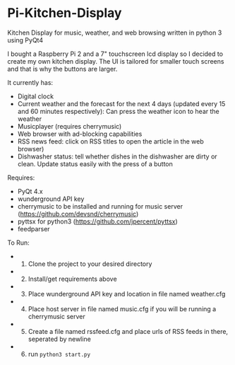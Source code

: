 # Pi-Kitchen-Display
Kitchen Display for music, weather, and web browsing written in python 3 using PyQt4

I bought a Raspberry Pi 2 and a 7" touchscreen lcd display so I decided to create my own kitchen display. 
The UI is tailored for smaller touch screens and that is why the buttons are larger.

It currently has:
  - Digital clock
  - Current weather and the forecast for the next 4 days (updated every 15 and 60 minutes respectively): Can press the weather icon to hear the weather
  - Musicplayer (requires cherrymusic)
  - Web browser with ad-blocking capabilities
  - RSS news feed: click on RSS titles to open the article in the web browser)
  - Dishwasher status: tell whether dishes in the dishwasher are dirty or clean. Update status easily with the press of a button
  
Requires:
  - PyQt 4.x
  - wunderground API key
  - cherrymusic to be installed and running for music server (https://github.com/devsnd/cherrymusic)
  - pyttsx for python3 (https://github.com/jpercent/pyttsx)
  - feedparser

To Run:
  - 1) Clone the project to your desired directory
  - 2) Install/get requirements above
  - 3) Place wunderground API key and location in file named weather.cfg
  - 4) Place host server in file named music.cfg if you will be running a cherrymusic server
  - 5) Create a file named rssfeed.cfg and place urls of RSS feeds in there, seperated by newline
  - 6) run `python3 start.py`
